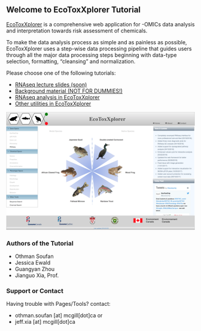 ## Welcome to EcoToxXplorer Tutorial

[EcoToxXplorer](http://www.ecotoxxplorer.ca) is a comprehensive web application for -OMICs data analysis and interpretation towards risk assessment of chemicals. 

To make the data analysis process as simple and as painless as possible, EcoToxXplorer uses a step-wise data processing pipeline that guides users through all the major data processing steps beginning with data-type selection, formatting, “cleansing” and normalization. 

Please choose one of the following tutorials:

- [RNAseq lecture slides (soon)]()
- [Background material (NOT FOR DUMMIES!)](background.md)
- [RNAseq analysis in EcoToxXplorer](rnaseq.md)
- [Other utilities in EcoToxXplorer](othertools.md)

![Image](RNAseq_main.png)

### Authors of the Tutorial

- Othman Soufan
- Jessica Ewald
- Guangyan Zhou
- Jianguo Xia, Prof.

### Support or Contact

Having trouble with Pages/Tools? contact:
- othman.soufan [at] mcgill[dot]ca or 
- jeff.xia [at] mcgill[dot]ca
